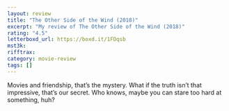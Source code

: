```yaml
---
layout: review
title: "The Other Side of the Wind (2018)"
excerpt: "My review of The Other Side of the Wind (2018)"
rating: "4.5"
letterboxd_url: https://boxd.it/1FDqsb
mst3k:
rifftrax:
category: movie-review
tags: []
---
```


Movies and friendship, that’s the mystery. What if the truth isn’t that impressive, that’s our secret. Who knows, maybe you can stare too hard at something, huh?

